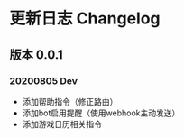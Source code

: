 # 更新日志 Changelog

## 版本 0.0.1

### 20200805 Dev

- 添加帮助指令（修正路由）
- 添加bot启用提醒（使用webhook主动发送）
- 添加游戏日历相关指令
